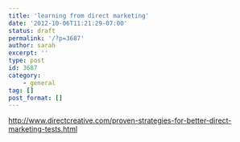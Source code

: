 ```yaml
---
title: 'learning from direct marketing'
date: '2012-10-06T11:21:29-07:00'
status: draft
permalink: '/?p=3687'
author: sarah
excerpt: ''
type: post
id: 3687
category:
    - general
tag: []
post_format: []
---
```

http://www.directcreative.com/proven-strategies-for-better-direct-marketing-tests.html